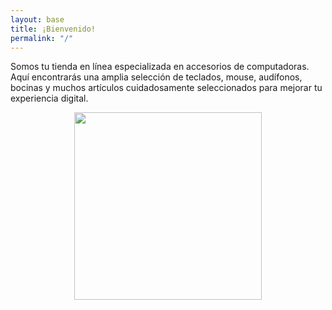 ```yaml
---
layout: base
title: ¡Bienvenido!
permalink: "/"
---
```


Somos tu tienda en línea especializada en accesorios de computadoras. Aquí encontrarás una amplia selección de teclados, mouse, audífonos, bocinas y muchos artículos cuidadosamente seleccionados para mejorar tu experiencia digital. 

<div style="text-align: center;">
    <img src="{{ site.baseurl }}/assets/accesorios.jpg" width="300" />
</div>